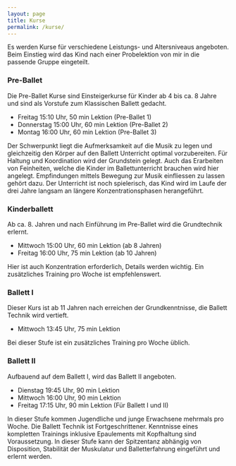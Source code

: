 ```yaml
---
layout: page
title: Kurse
permalink: /kurse/
---
```


Es werden Kurse für verschiedene Leistungs- und Altersniveaus angeboten. Beim Einstieg wird das Kind nach einer Probelektion von mir in die passende Gruppe eingeteilt.

### Pre-Ballet

Die Pre-Ballet Kurse sind Einsteigerkurse für Kinder ab 4 bis ca. 8 Jahre und sind als Vorstufe zum Klassischen Ballett gedacht.

* Freitag 15:10 Uhr, 50 min Lektion (Pre-Ballet 1)
* Donnerstag 15:00 Uhr, 60 min Lektion (Pre-Ballet 2)
* Montag 16:00 Uhr, 60 min Lektion (Pre-Ballet 3)

Der Schwerpunkt liegt die Aufmerksamkeit auf die Musik zu legen und gleichzeitig den Körper auf den Ballett Unterricht optimal vorzubereiten. Für Haltung und Koordination wird der Grundstein gelegt. Auch das Erarbeiten von Feinheiten, welche die Kinder im Ballettunterricht brauchen wird hier angelegt. Empfindungen mittels Bewegung zur Musik einfliessen zu lassen gehört dazu.
Der Unterricht ist noch spielerisch, das Kind wird im Laufe der drei Jahre langsam an längere Konzentrationsphasen herangeführt.

### Kinderballett

Ab ca. 8. Jahren und nach Einführung im Pre-Ballet wird die Grundtechnik erlernt.

* Mittwoch 15:00 Uhr, 60 min Lektion (ab 8 Jahren)
* Freitag 16:00 Uhr, 75 min Lektion (ab 10 Jahren)

Hier ist auch Konzentration erforderlich, Details werden wichtig. Ein zusätzliches Training pro Woche ist empfehlenswert.

### Ballett I

Dieser Kurs ist ab 11 Jahren nach erreichen der Grundkenntnisse, die Ballett Technik wird vertieft.

* Mittwoch 13:45 Uhr, 75 min Lektion

Bei dieser Stufe ist ein zusätzliches Training pro Woche üblich.

### Ballett II

Aufbauend auf dem Ballett I, wird das Ballett II angeboten.

* Dienstag 19:45 Uhr, 90 min Lektion
* Mittwoch 16:00 Uhr, 90 min Lektion
* Freitag 17:15 Uhr, 90 min Lektion (Für Ballett I und II)

In dieser Stufe kommen Jugendliche und junge Erwachsene mehrmals pro Woche.
Die Ballett Technik ist Fortgeschrittener. Kenntnisse eines kompletten Trainings inklusive Epaulements mit Kopfhaltung sind Voraussetzung.
In dieser Stufe kann der Spitzentanz abhängig von Disposition, Stabilität der Muskulatur und Balletterfahrung eingeführt und erlernt werden.
